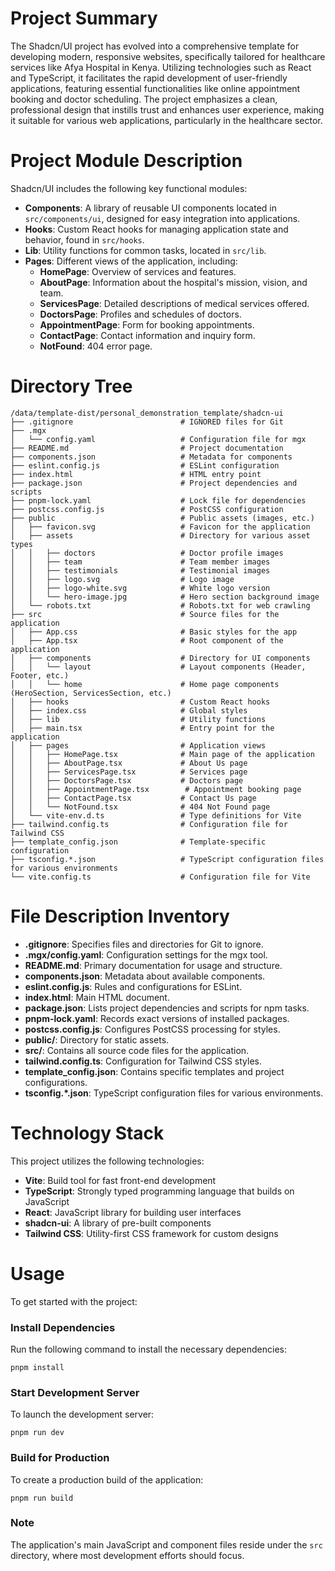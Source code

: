 # Project Summary
The Shadcn/UI project has evolved into a comprehensive template for developing modern, responsive websites, specifically tailored for healthcare services like Afya Hospital in Kenya. Utilizing technologies such as React and TypeScript, it facilitates the rapid development of user-friendly applications, featuring essential functionalities like online appointment booking and doctor scheduling. The project emphasizes a clean, professional design that instills trust and enhances user experience, making it suitable for various web applications, particularly in the healthcare sector.

# Project Module Description
Shadcn/UI includes the following key functional modules:
- **Components**: A library of reusable UI components located in `src/components/ui`, designed for easy integration into applications.
- **Hooks**: Custom React hooks for managing application state and behavior, found in `src/hooks`.
- **Lib**: Utility functions for common tasks, located in `src/lib`.
- **Pages**: Different views of the application, including:
  - **HomePage**: Overview of services and features.
  - **AboutPage**: Information about the hospital's mission, vision, and team.
  - **ServicesPage**: Detailed descriptions of medical services offered.
  - **DoctorsPage**: Profiles and schedules of doctors.
  - **AppointmentPage**: Form for booking appointments.
  - **ContactPage**: Contact information and inquiry form.
  - **NotFound**: 404 error page.

# Directory Tree
```plaintext
/data/template-dist/personal_demonstration_template/shadcn-ui
├── .gitignore                        # IGNORED files for Git
├── .mgx                              
│   └── config.yaml                   # Configuration file for mgx
├── README.md                         # Project documentation
├── components.json                   # Metadata for components
├── eslint.config.js                  # ESLint configuration
├── index.html                        # HTML entry point
├── package.json                      # Project dependencies and scripts
├── pnpm-lock.yaml                    # Lock file for dependencies
├── postcss.config.js                 # PostCSS configuration
├── public                            # Public assets (images, etc.)
│   ├── favicon.svg                   # Favicon for the application
│   ├── assets                        # Directory for various asset types
│   │   ├── doctors                   # Doctor profile images
│   │   ├── team                      # Team member images
│   │   ├── testimonials              # Testimonial images
│   │   ├── logo.svg                  # Logo image
│   │   ├── logo-white.svg            # White logo version
│   │   └── hero-image.jpg            # Hero section background image
│   └── robots.txt                    # Robots.txt for web crawling
├── src                               # Source files for the application
│   ├── App.css                       # Basic styles for the app
│   ├── App.tsx                       # Root component of the application
│   ├── components                    # Directory for UI components
│   │   └── layout                    # Layout components (Header, Footer, etc.)
│   │   └── home                      # Home page components (HeroSection, ServicesSection, etc.)
│   ├── hooks                         # Custom React hooks
│   ├── index.css                     # Global styles
│   ├── lib                           # Utility functions
│   ├── main.tsx                      # Entry point for the application
│   ├── pages                         # Application views
│   │   ├── HomePage.tsx              # Main page of the application
│   │   ├── AboutPage.tsx             # About Us page
│   │   ├── ServicesPage.tsx          # Services page
│   │   ├── DoctorsPage.tsx           # Doctors page
│   │   ├── AppointmentPage.tsx        # Appointment booking page
│   │   ├── ContactPage.tsx           # Contact Us page
│   │   └── NotFound.tsx              # 404 Not Found page
│   └── vite-env.d.ts                 # Type definitions for Vite
├── tailwind.config.ts                # Configuration file for Tailwind CSS
├── template_config.json              # Template-specific configuration
├── tsconfig.*.json                   # TypeScript configuration files for various environments
└── vite.config.ts                    # Configuration file for Vite
```

# File Description Inventory
- **.gitignore**: Specifies files and directories for Git to ignore.
- **.mgx/config.yaml**: Configuration settings for the mgx tool.
- **README.md**: Primary documentation for usage and structure.
- **components.json**: Metadata about available components.
- **eslint.config.js**: Rules and configurations for ESLint.
- **index.html**: Main HTML document.
- **package.json**: Lists project dependencies and scripts for npm tasks.
- **pnpm-lock.yaml**: Records exact versions of installed packages.
- **postcss.config.js**: Configures PostCSS processing for styles.
- **public/**: Directory for static assets.
- **src/**: Contains all source code files for the application.
- **tailwind.config.ts**: Configuration for Tailwind CSS styles.
- **template_config.json**: Contains specific templates and project configurations.
- **tsconfig.*.json**: TypeScript configuration files for various environments.

# Technology Stack
This project utilizes the following technologies:
- **Vite**: Build tool for fast front-end development
- **TypeScript**: Strongly typed programming language that builds on JavaScript
- **React**: JavaScript library for building user interfaces
- **shadcn-ui**: A library of pre-built components
- **Tailwind CSS**: Utility-first CSS framework for custom designs

# Usage
To get started with the project:

### Install Dependencies
Run the following command to install the necessary dependencies:
```shell
pnpm install
```

### Start Development Server
To launch the development server:
```shell
pnpm run dev
```

### Build for Production
To create a production build of the application:
```shell
pnpm run build
```

### Note
The application's main JavaScript and component files reside under the `src` directory, where most development efforts should focus.
